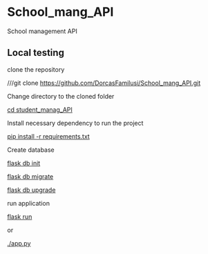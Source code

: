 # School_mang_API
School management API
## Local testing
clone the repository

///git clone https://github.com/DorcasFamilusi/School_mang_API.git

Change directory to the cloned folder

[cd student_manag_API](url)

Install necessary dependency to run the project

[pip install -r requirements.txt](url)

Create database

[flask db init](url)

[flask db migrate ](url)

[flask db upgrade](url)

run application

[flask run ](url)

or

[./app.py](url)


